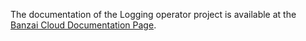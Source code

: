 The documentation of the Logging operator project is available at the [Banzai Cloud Documentation Page](https://banzaicloud.com/docs/one-eye/logging-operator/crds/).